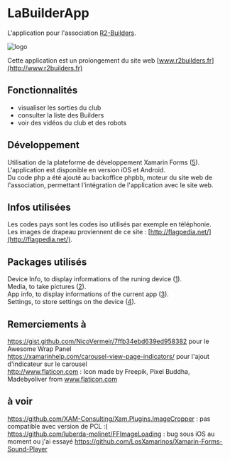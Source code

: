 # LaBuilderApp

L'application pour l'association [R2-Builders](http://www.r2builders.fr).

![logo](http://www.r2builders.fr/images/nouvellebanniere1024.png)

Cette application est un prolongement du site web [www.r2builders.fr](http://www.r2builders.fr)   

Fonctionnalités
---------------
- visualiser les sorties du club  
- consulter la liste des Builders  
- voir des vidéos du club et des robots  

Développement
-------------
Utilisation de la plateforme de développement Xamarin Forms ([5]). L'application est disponible en version iOS et Android.  
Du code php a été ajouté au backoffice phpbb, moteur du site web de l'association, permettant l'intégration de l'application avec le site web.  

Infos utilisées
---------------
Les codes pays sont les codes iso utilisés par exemple en téléphonie.  
Les images de drapeau proviennent de ce site : [http://flagpedia.net/](http://flagpedia.net/).  

Packages utilisés
-----------------
Device Info, to display informations of the runing device ([1]).  
Media, to take pictures ([2]).  
App info, to display informations of the current app ([3]).  
Settings, to store settings on the device ([4]).  

Remerciements à
---------------
https://gist.github.com/NicoVermeir/7ffb34ebd639ed958382 pour le Awesome Wrap Panel  
https://xamarinhelp.com/carousel-view-page-indicators/  pour l'ajout d'indicateur sur le carousel  
http://www.flaticon.com : Icon made by Freepik, Pixel Buddha, Madebyoliver from www.flaticon.com  

à voir  
------
https://github.com/XAM-Consulting/Xam.Plugins.ImageCropper : pas compatible avec version de PCL :(  
https://github.com/luberda-molinet/FFImageLoading  : bug sous iOS au moment ou j'ai essayé
https://github.com/LosXamarinos/Xamarin-Forms-Sound-Player  


[1]: https://github.com/jamesmontemagno/DeviceInfoPlugin
[2]: https://github.com/jamesmontemagno/MediaPlugin
[3]: https://github.com/Aftnet/AppInfoPlugin
[4]: https://github.com/jamesmontemagno/SettingsPlugin
[5]: https://www.xamarin.com
